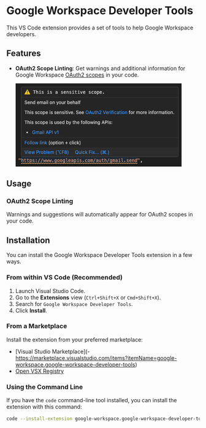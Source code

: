 # Google Workspace Developer Tools

This VS Code extension provides a set of tools to help Google Workspace developers.

## Features

- **OAuth2 Scope Linting**: Get warnings and additional information for Google Workspace [OAuth2 scopes](https://developers.google.com/identity/protocols/oauth2/scopes) in your code.

  ![OAuth2 Scope Linting](./assets/scope-diagnostics.png)

## Usage

### OAuth2 Scope Linting

Warnings and suggestions will automatically appear for OAuth2 scopes in your code.

## Installation

You can install the Google Workspace Developer Tools extension in a few ways.

### From within VS Code (Recommended)

1. Launch Visual Studio Code.
2. Go to the **Extensions** view (`Ctrl+Shift+X` or `Cmd+Shift+X`).
3. Search for `Google Workspace Developer Tools`.
4. Click **Install**.

### From a Marketplace

Install the extension from your preferred marketplace:

- [Visual Studio Marketplace](- https://marketplace.visualstudio.com/items?itemName=google-workspace.google-workspace-developer-tools)
- [Open VSX Registry](https://open-vsx.org/extension/google-workspace/google-workspace-developer-tools)

### Using the Command Line

If you have the `code` command-line tool installed, you can install the extension with this command:

```sh
code --install-extension google-workspace.google-workspace-developer-tools
```
